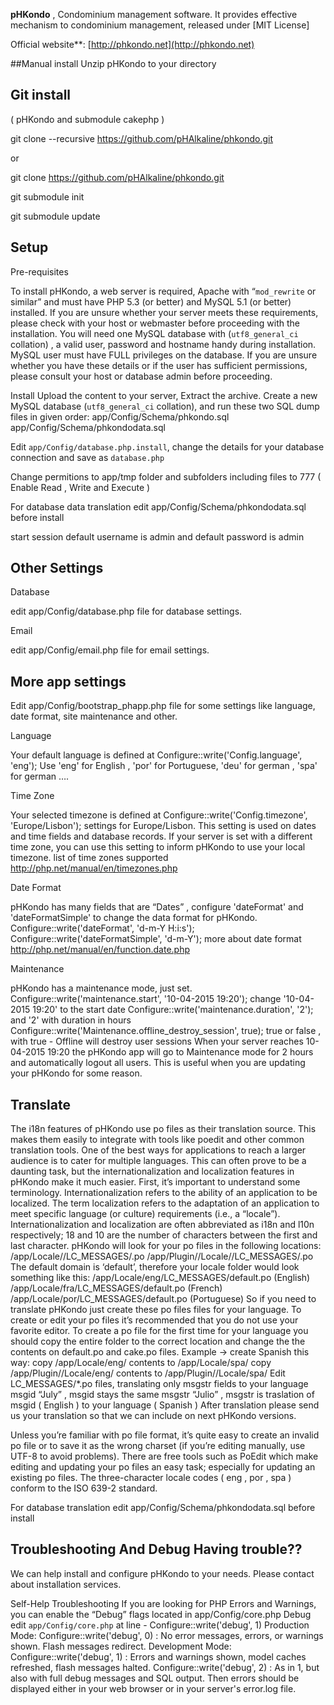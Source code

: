 
**pHKondo** , Condominium management software. 
It provides effective mechanism to condominium management, released under [MIT License]

Official website**: [http://phkondo.net](http://phkondo.net)

##Manual install
Unzip pHKondo to your directory

## Git install 
( pHKondo and submodule cakephp )

git clone --recursive https://github.com/pHAlkaline/phkondo.git

or

git clone https://github.com/pHAlkaline/phkondo.git

git submodule init

git submodule update

## Setup
Pre-requisites

To install pHKondo, a web server is required, Apache with “`mod_rewrite` or similar” and must have PHP 5.3 (or better) and MySQL 5.1 (or better) installed.
If you are unsure whether your server meets these requirements, please check with your host or webmaster before proceeding with the installation.
You will need one MySQL database with (`utf8_general_ci` collation) , a valid user, password and hostname handy during installation.
MySQL user must have FULL privileges on the database. If you are unsure whether you have these details or if the user has sufficient permissions, please consult your host or database admin before proceeding.

Install
Upload the content to your server, Extract the archive.
Create a new MySQL database (`utf8_general_ci` collation), and run these two SQL dump files in given order:
app/Config/Schema/phkondo.sql
app/Config/Schema/phkondodata.sql

Edit `app/Config/database.php.install`, change the details for your database connection and save as `database.php`

Change permitions to app/tmp folder and subfolders including files to 777 ( Enable Read , Write and Execute )

For database data translation edit app/Config/Schema/phkondodata.sql before install

start session default username is admin and default password is admin

## Other Settings
Database

edit app/Config/database.php file for database settings.

Email

edit app/Config/email.php file for email settings.

## More app settings

Edit app/Config/bootstrap_phapp.php file for some settings like language, date format, site maintenance and other.

Language

Your default language is defined at
Configure::write('Config.language', 'eng');
Use 'eng' for English , 'por' for Portuguese, 'deu' for german , 'spa' for german ….

Time Zone

Your selected timezone is defined at
Configure::write('Config.timezone', 'Europe/Lisbon'); settings for Europe/Lisbon.
This setting is used on dates and time fields and database records.
If your server is set with a different time zone, you can use this setting to inform pHKondo to use your local timezone.
list of time zones supported http://php.net/manual/en/timezones.php

Date Format

pHKondo has many fields that are “Dates” , configure 'dateFormat' and 'dateFormatSimple' to change the data format for pHKondo. 
Configure::write('dateFormat', 'd-m-Y H:i:s'); 
Configure::write('dateFormatSimple', 'd-m-Y'); 
more about date format http://php.net/manual/en/function.date.php

Maintenance

pHKondo has a maintenance mode, just set. 
Configure::write('maintenance.start', '10-04-2015 19:20'); change '10-04-2015 19:20' to the start date 
Configure::write('maintenance.duration', '2'); and '2' with duration in hours 
Configure::write('Maintenance.offline_destroy_session', true); true or false , with true - Offline will destroy user sessions 
When your server reaches 10-04-2015 19:20 the pHKondo app will go to Maintenance mode for 2 hours and automatically logout all users. 
This is useful when you are updating your pHKondo for some reason. 

## Translate 

The i18n features of pHKondo use po files as their translation source.
This makes them easily to integrate with tools like poedit and other common translation tools.
One of the best ways for applications to reach a larger audience is to cater for multiple languages.
This can often prove to be a daunting task, but the internationalization and localization features in pHKondo make it much easier.
First, it’s important to understand some terminology.
Internationalization refers to the ability of an application to be localized.
The term localization refers to the adaptation of an application to meet specific language (or culture) requirements (i.e., a “locale”).
Internationalization and localization are often abbreviated as i18n and l10n respectively; 18 and 10 are the number of characters between the first and last character.
pHKondo will look for your po files in the following locations:
/app/Locale/<locale>/LC_MESSAGES/<domain>.po 
/app/Plugin/<pluginame>/Locale/<locale>/LC_MESSAGES/<domain>.po 
The default domain is ‘default’, therefore your locale folder would look something like this: 
/app/Locale/eng/LC_MESSAGES/default.po (English)
/app/Locale/fra/LC_MESSAGES/default.po (French)
/app/Locale/por/LC_MESSAGES/default.po (Portuguese)
So if you need to translate pHKondo just create these po files files for your language.
To create or edit your po files it’s recommended that you do not use your favorite editor.
To create a po file for the first time for your language you should copy the entire folder to the correct location and change the the contents on default.po and cake.po files.
Example → create Spanish this way: 
copy /app/Locale/eng/ contents to /app/Locale/spa/ 
copy /app/Plugin/<pluginame>/Locale/eng/ contents to /app/Plugin/<pluginame>/Locale/spa/ 
Edit LC_MESSAGES/*.po files, 
translating only msgstr fields to your language
msgid “July” , msgid stays the same 
msgstr “Julio” , msgstr is traslation of msgid ( English ) to your language ( Spanish ) 
After translation please send us your translation so that we can include on next pHKondo versions.

Unless you’re familiar with po file format, it’s quite easy to create an invalid po file or to save it as the wrong charset (if you’re editing manually, use UTF-8 to avoid problems). 
There are free tools such as PoEdit which make editing and updating your po files an easy task; especially for updating an existing po files.
The three-character locale codes ( eng , por , spa ) conform to the ISO 639-2 standard.

For database translation edit app/Config/Schema/phkondodata.sql before install


## Troubleshooting And Debug Having trouble??

We can help install and configure pHKondo to your needs. Please contact about installation services.

Self-Help Troubleshooting
If you are looking for PHP Errors and Warnings, you can enable the “Debug” flags located in app/Config/core.php
Debug
edit `app/Config/core.php` at line - Configure::write('debug', 1)
Production Mode:
Configure::write('debug', 0) : No error messages, errors, or warnings shown. Flash messages redirect.
Development Mode:
Configure::write('debug', 1) : Errors and warnings shown, model caches refreshed, flash messages halted.
Configure::write('debug', 2) : As in 1, but also with full debug messages and SQL output.
Then errors should be displayed either in your web browser or in your server's error.log file. 
